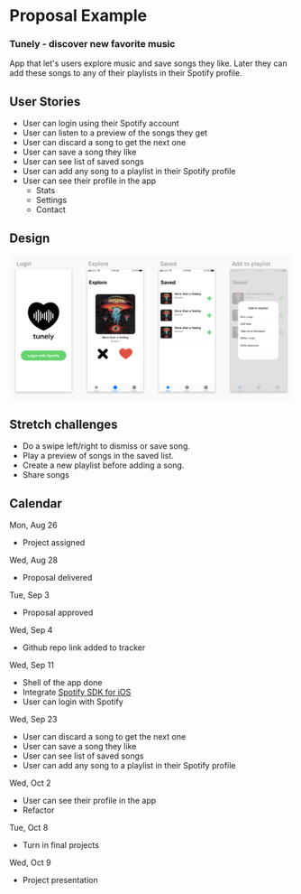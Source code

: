 # Proposal Example

### Tunely - discover new favorite music

App that let's users explore music and save songs they like. Later they can add these songs to any of their playlists in their Spotify profile.

## User Stories

- User can login using their Spotify account
- User can listen to a preview of the songs they get
- User can discard a song to get the next one
- User can save a song they like
- User can see list of saved songs
- User can add any song to a playlist in their Spotify profile
- User can see their profile in the app
  - Stats
  - Settings
  - Contact

## Design

![example](assets/proposal.png)

## Stretch challenges

- Do a swipe left/right to dismiss or save song.
- Play a preview of songs in the saved list.
- Create a new playlist before adding a song.
- Share songs

## Calendar

Mon, Aug 26  
- Project assigned

Wed, Aug 28
- Proposal delivered

Tue, Sep 3
- Proposal approved  

Wed, Sep 4
- Github repo link added to tracker

Wed, Sep 11
- Shell of the app done
- Integrate [Spotify SDK for iOS](https://developer.spotify.com/documentation/ios/#requirements)
- User can login with Spotify

Wed, Sep 23
- User can discard a song to get the next one
- User can save a song they like
- User can see list of saved songs
- User can add any song to a playlist in their Spotify profile

Wed, Oct 2
- User can see their profile in the app
- Refactor

Tue, Oct 8
- Turn in final projects

Wed, Oct 9   
- Project presentation
